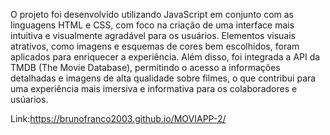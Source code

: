 O projeto foi desenvolvido utilizando JavaScript em conjunto com as linguagens HTML e CSS, com foco na criação de uma interface mais intuitiva e visualmente agradável para os usuários. 
Elementos visuais atrativos, como imagens e esquemas de cores bem escolhidos, foram aplicados para enriquecer a experiência. Além disso, foi integrada a API da TMDB (The Movie Database), 
permitindo o acesso a informações detalhadas e imagens de alta qualidade sobre filmes, 
o que contribui para uma experiência mais imersiva e informativa para os colaboradores e usúarios.

Link:https://brunofranco2003.github.io/MOVIAPP-2/
